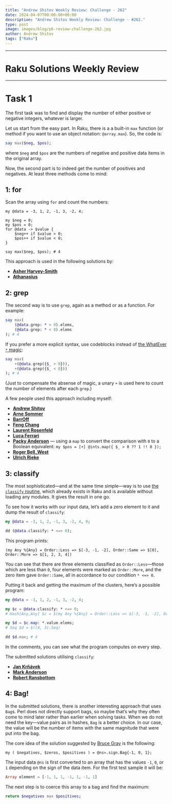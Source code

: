 ```yaml
---
title: "Andrew Shitov Weekly Review: Challenge - 262"
date: 2024-04-07T00:00:00+00:00
description: "Andrew Shitov Weekly Review: Challenge - #262."
type: post
image: images/blog/p6-review-challenge-262.jpg
author: Andrew Shitov
tags: ["Raku"]
---
```

***
# Raku Solutions Weekly Review
***

# Task 1

The first task was to find and display the number of either positive or negative integers, whatever is larger.

Let us start from the easy part. In Raku, there is a a built-in `max` function (or method if you want to use an object notation: `@array.max`). So, the code is:

```raku
say max($neg, $pos);
```

where `$neg` and `$pos` are the numbers of negative and positive data items in the original array.

Now, the second part is to indeed get the number of positives and negatives. At least three methods come to mind:

## 1: for

Scan the array using `for` and count the numbers:

```
my @data = -3, 1, 2, -1, 3, -2, 4;

my $neg = 0;
my $pos = 0;
for @data -> $value {
    $neg++ if $value > 0;
    $pos++ if $value < 0;
}

say max($neg, $pos); # 4
```

This approach is used in the following solutions by:

- [**Asher Harvey-Smith**](https://github.com/manwar/perlweeklychallenge-club/blob/master/challenge-262/ash/raku/ch-1.raku)
- [**Athanasius**](https://github.com/manwar/perlweeklychallenge-club/blob/master/challenge-262/athanasius/raku/ch-1.raku)

## 2: grep

The second way is to use `grep`, again as a method or as a function. For example:

```raku
say max(
    (@data.grep: * > 0).elems,
    (@data.grep: * < 0).elems
); # 4
```

If you prefer a more explicit syntax, use codeblocks instead of [the WhatEver `*` magic](https://perl6advent.wordpress.com/2017/12/11/all-the-stars-of-perl-6/):

```raku
say max(
    +(@data.grep({$_ > 0})),
    +(@data.grep({$_ < 0}))
); # 4
```

(Just to compensate the absense of magic, a unary `+` is used here to count the number of elements after each `grep`.)

A few people used this approach including myself:

- [**Andrew Shitov**](https://github.com/manwar/perlweeklychallenge-club/blob/master/challenge-262/ash/raku/ch-1.raku)
- [**Arne Sommer**](https://github.com/manwar/perlweeklychallenge-club/blob/master/challenge-262/arne-sommer/raku/ch-1.raku)
- [**BarrOff**](https://github.com/manwar/perlweeklychallenge-club/blob/master/challenge-262/barroff/raku/ch-1.p6)
- [**Feng Chang**](https://github.com/manwar/perlweeklychallenge-club/blob/master/challenge-262/feng-chang/raku/ch-1.raku)
- [**Laurent Rosenfeld**](https://github.com/manwar/perlweeklychallenge-club/blob/master/challenge-262/laurent-rosenfeld/raku/ch-1.raku)
- [**Luca Ferrari**](https://github.com/manwar/perlweeklychallenge-club/blob/master/challenge-262/luca-ferrari/raku/ch-1.raku)
- [**Packy Anderson**](https://github.com/manwar/perlweeklychallenge-club/blob/master/challenge-262/packy-anderson/raku/ch-1.raku) — using a `map` to convert the comparison with `0` to a Boolean equivalent: `my $pos = [+] @ints.map({ $_ > 0 ?? 1 !! 0 });`
- [**Roger Bell_West**](https://github.com/manwar/perlweeklychallenge-club/blob/master/challenge-262/roger-bell-west/raku/ch-1.p6)
- [**Ulrich Rieke**](https://github.com/manwar/perlweeklychallenge-club/blob/master/challenge-262/ulrich-rieke/raku/ch-1.raku)

## 3: classify

The most sophisticated—and at the same time simple—way is to use [the `classify` routine](https://docs.raku.org/routine/classify), which already exists in Raku and is available without loading any modules. It gives the result in one go.

To see how it works with our input data, let’s add a zero element to it and dump the result of `classify`:

```raku
my @data = -3, 1, 2, -1, 3, -2, 4, 0;

dd (@data.classify: * <=> 0);
```

This program prints:

```
(my Any %{Any} = Order::Less => $[-3, -1, -2], Order::Same => $[0], Order::More => $[1, 2, 3, 4])
```

You can see that there are three elements classified as `Order::Less`—those which are less than `0`, four elements were marked as `Order::More`, and the zero item gave `Order::Same`, all in accordance to our condition `* <=> 0`.

Putting it back and getting the maximum of the clusters, here’s a possible program:

```raku
my @data = -3, 1, 2, -1, 3, -2, 4;

my $c = @data.classify: * <=> 0;
# Hash[Any,Any] $c = $(my Any %{Any} = Order::Less => $[-3, -1, -2], Order::More => $[1, 2, 3, 4])

my $d = $c.map: *.value.elems;
# Seq $d = $((4, 3).Seq)

dd $d.max; # 4
```

In the comments, you can see what the program computes on every step.

The submitted solutions utilising `classify`:

- [**Jan Krňávek**](https://github.com/manwar/perlweeklychallenge-club/blob/master/challenge-262/wambash/raku/ch-1.raku)
- [**Mark Anderson**](https://github.com/manwar/perlweeklychallenge-club/blob/master/challenge-262/mark-anderson/raku/ch-1.raku)
- [**Robert Ransbottom**](https://github.com/manwar/perlweeklychallenge-club/blob/master/challenge-262/0rir/raku/ch-1.raku)

## 4: Bag!

In the submitted solutions, there is another interesting approach that uses `Bag`s. Perl does not directly support bags, so maybe that’s why they often come to mind later rather than earlier when solving tasks. When we do not need the key—value pairs as in hashes, `Bag` is a better choice. In our case, the value will be the number of items with the same magnitude that were put into the bag.

The core idea of the solution suggested by [Bruce Gray](https://github.com/manwar/perlweeklychallenge-club/blob/master/challenge-262/bruce-gray/raku/ch-1.raku) is the following:

`my ( $negatives, $zeros, $positives ) = @ns».sign.Bag{-1, 0, 1};`

The input data `@ns` is first converted to an array that has the values `-1`, `0`, or `1` depending on the sign of the data item. For the first test sample it will be:

```raku
Array element = [-1, 1, 1, -1, 1, -1, 1]
```

The next step is to coerce this array to a bag and find the maximum:

```raku
return $negatives max $positives;
```
